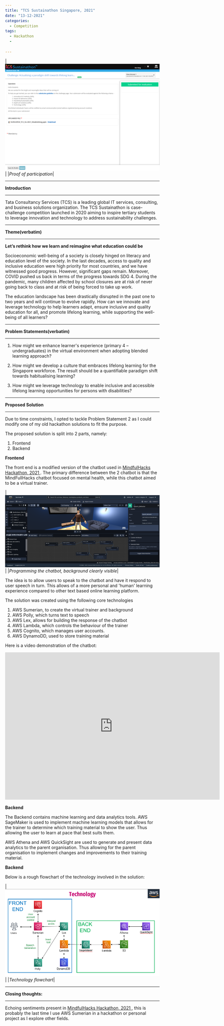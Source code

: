 ```yaml
---
title: "TCS Sustainathon Singapore, 2021"
date: "13-12-2021"
categories:
  - Competition
tags:
  - Hackathon
  - 

---
```


|![proof](/assets/images/Hackathon-TCS-2021/SubmitProof.png)|
|<em>Proof of participation</em>|

***

<strong>Introduction</strong>

***

Tata Consultancy Services (TCS) is a leading global IT services, consulting, and business solutions organization. The TCS Sustainathon is case-challenge competition launched in 2020 aiming to inspire tertiary students to leverage innovation and technology to address sustainability challenges.

***

<strong>Theme(verbatim)</strong>

***

<strong>Let’s rethink how we learn and reimagine what education could be </strong>

Socioeconomic well-being of a society is closely hinged on literacy and education level of the society. In the last decades, access to quality and inclusive education were high priority for most countries, and we have witnessed good progress. However, significant gaps remain. Moreover, COVID pushed us back in terms of the progress towards SDG 4. During the pandemic, many children affected by school closures are at risk of never going back to class and at risk of being forced to take up work.

The education landscape has been drastically disrupted in the past one to two years and will continue to evolve rapidly. How can we innovate and leverage technology to help learners adapt, ensure inclusive and quality education for all, and promote lifelong learning, while supporting the well-being of all learners?	

***

<strong>Problem Statements(verbatim)</strong>

***

1. How might we enhance learner's experience (primary 4 – undergraduates) in the virtual environment when adopting blended learning approach? 

2. How might we develop a culture that embraces lifelong learning for the Singapore workforce. The result should be a quantifiable paradigm shift towards habitualising learning? 

3. How might we leverage technology to enable inclusive and accessible lifelong learning opportunities for persons with disabilities?

***

<strong>Proposed Solution</strong>

***

Due to time constraints, I opted to tackle Problem Statement 2 as I could modify one of my old hackathon solutions to fit the purpose.

The proposed solution is split into 2 parts, namely:
1. Frontend
2. Backend

<strong>Frontend</strong>

The front end is a modified version of the chatbot used in <a href="https://khkhiu.github.io/competition/Hackathon_MindFullHacks-2021/"> MindfulHacks Hackathon, 2021  </a>. The primary difference between the 2 chatbot is that the MindFullHacks chatbot focused on mental health, while this chatbot aimed to be a virtual trainer.

|![Programming chatbot](/assets/images/Hackathon-MindFull-2021/AWS_Sumerian.png)|
|<em>Programming the chatbot, background clearly visible</em>|

The idea is to allow users to speak to the chatbot and have it respond to user speech in turn. This allows of a more personal and 'human' learning experience compared to other text based online learning platform.

The solution was created using the following core technologies
1. AWS Sumerian, to create the virtual trainer and background
2. AWS Polly, which turns text to speech
3. AWS Lex, allows for building the response of the chatbot
4. AWS Lambda, which controls the behaviour of the trainer
5. AWS Cognito, which manages user accounts.
6. AWS DynamoDD, used to store training material

Here is a video demonstration of the chatbot:
<div class="embed-container">
  <iframe
      src="https://youtube.com/embed/1_6lSjDR6dA"
      width="700"
      height="480"
      frameborder="0"
      allowfullscreen="">
  </iframe>
</div>

<strong>Backend</strong>

The Backend contains machine learning and data analytics tools. AWS SageMaker is used to implement machine learning models that allows for the trainer to determine which training material to show the user. Thus allowing the user to learn at pace that best suits them.

AWS Athena and AWS QuickSight are used to generate and present data analytics to the parent organisation. Thus allowing for the parent organisation to implement changes and improvements to their training material.

<strong>Backend</strong>

Below is a rough flowchart of the technology involved in the solution:

|![FlowChart](/assets/images/Hackathon-TCS-2021/FlowChart.png)|
|<em>Technology flowchart</em>|

***

<strong>Closing thoughts:</strong>

***
Echoing sentiments present in <a href="https://khkhiu.github.io/competition/Hackathon_MindFullHacks-2021/"> MindfulHacks Hackathon, 2021  </a>, this is probably the last time I use AWS Sumerian in a hackathon or personal project as I explore other fields.